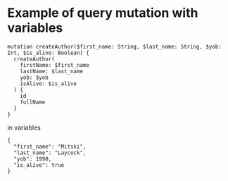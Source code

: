 # Example of query mutation with variables

```
mutation createAuthor($first_name: String, $last_name: String, $yob: Int, $is_alive: Boolean) {
  createAuthor(
    firstName: $first_name
    lastName: $last_name
    yob: $yob
    isAlive: $is_alive
  ) {
    id
    fullName
  }
}
```

in variables

```
{
  "first_name": "Mitski",
  "last_name": "Laycock",
  "yob": 1990,
  "is_alive": true
}
```
